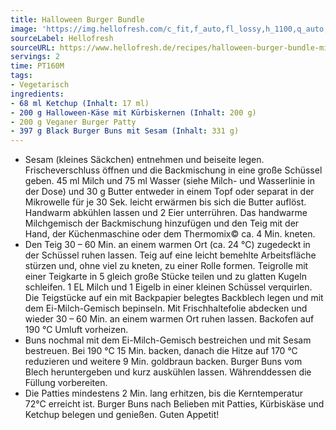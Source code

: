 ```yaml
---
title: Halloween Burger Bundle
image: 'https://img.hellofresh.com/c_fit,f_auto,fl_lossy,h_1100,q_auto,w_2600/hellofresh_s3/image/halloween-burger-bundle-mit-kase-vegan-patty-8045a964.jpg'
sourceLabel: Hellofresh
sourceURL: https://www.hellofresh.de/recipes/halloween-burger-bundle-mit-kase-vegan-patty-6320927c163cb29aa402e771
servings: 2
time: PT160M
tags:
- Vegetarisch
ingredients:
- 68 ml Ketchup (Inhalt: 17 ml)
- 200 g Halloween-Käse mit Kürbiskernen (Inhalt: 200 g)
- 200 g Veganer Burger Patty
- 397 g Black Burger Buns mit Sesam (Inhalt: 331 g)
---
```


- Sesam (kleines Säckchen) entnehmen und beiseite legen. Frischeverschluss öffnen und die Backmischung in eine große Schüssel geben. 45 ml Milch und 75 ml Wasser (siehe Milch- und Wasserlinie in der Dose) und 30 g Butter entweder in einem Topf oder separat in der Mikrowelle für je 30 Sek. leicht erwärmen bis sich die Butter auflöst. Handwarm abkühlen lassen und 2 Eier unterrühren. Das handwarme Milchgemisch der Backmischung hinzufügen und den Teig mit der Hand, der Küchenmaschine oder dem Thermomix© ca. 4 Min. kneten.
- Den Teig 30 – 60 Min. an einem warmen Ort (ca. 24 °C) zugedeckt in der Schüssel ruhen lassen. Teig auf eine leicht bemehlte Arbeitsfläche stürzen und, ohne viel zu kneten, zu einer Rolle formen. Teigrolle mit einer Teigkarte in 5 gleich große Stücke teilen und zu glatten Kugeln schleifen. 1 EL Milch und 1 Eigelb in einer kleinen Schüssel verquirlen. Die Teigstücke auf ein mit Backpapier belegtes Backblech legen und mit dem Ei-Milch-Gemisch bepinseln. Mit Frischhaltefolie abdecken und wieder 30 – 60 Min. an einem warmen Ort ruhen lassen. Backofen auf 190 °C Umluft vorheizen.
- Buns nochmal mit dem Ei-Milch-Gemisch bestreichen und mit Sesam bestreuen. Bei 190 °C 15 Min. backen, danach die Hitze auf 170 °C reduzieren und weitere 9 Min. goldbraun backen. Burger Buns vom Blech heruntergeben und kurz auskühlen lassen. Währenddessen die Füllung vorbereiten.
- Die Patties mindestens 2 Min. lang erhitzen, bis die Kerntemperatur 72°C erreicht ist. Burger Buns nach Belieben mit Patties, Kürbiskäse und Ketchup belegen und genießen.  Guten Appetit!
